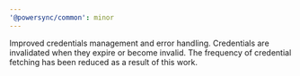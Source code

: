 ```yaml
---
'@powersync/common': minor
---
```


Improved credentials management and error handling. Credentials are invalidated when they expire or become invalid. The frequency of credential fetching has been reduced as a result of this work.
